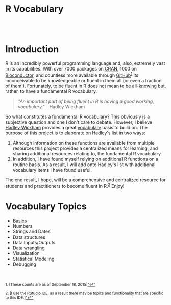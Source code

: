 # R Vocabulary

<style>
div {
    text-align: justify;
    text-justify: inter-word;
}
</style>

<br>
<br>

# Introduction
R is an incredibly powerful programming language and, also, extremely vast in its capabilities.  With over 7000 packages on [CRAN](https://cran.r-project.org), 1000 on [Bioconductor](https://www.bioconductor.org), and countless more available through [GitHub](https://github.com)<sup><a href="#fn1" id="ref1">1</a></sup> its inconceivable to be knowledgeable or fluent in them all (or even a fraction of them!).  Fortunately, to be fluent in R does not mean to be all-knowing but, rather, to have a fundamental R vocabulary.

> *"An important part of being fluent in R is having a good working, vocabulary."* - Hadley Wickham

So what constitutes a fundamental R vocabulary?  This obviously is a subjective question and one I don't care to debate.  However, I believe [Hadley Wickham](http://had.co.nz) provides a great [vocabulary](http://adv-r.had.co.nz/Vocabulary.html) basis to build on. The purpose of this project is to elaborate on Hadley's list in two ways:

1. Although information on these functions are available from multiple resources this project provides a centralized means for learning, and sharing additional resources relating to, the fundamental R vocabulary.
2. In addition, I have found myself relying on additional R functions on a routine basis.  As a result, I will add onto Hadley's list with additional vocabulary items I have found useful.

The end result, I hope, will be a comprehensive and centralized resource for students and practitioners to become fluent in R.<sup><a href="#fn2" id="ref2">2</a></sup>  Enjoy!

# Vocabulary Topics
* [Basics](#basics)
* Numbers
* Strings and Dates
* Data structures
* Data Inputs/Outputs
* Data wrangling
* Visualization
* Statistical Modeling
* Debugging





<br><br>
<sup id="fn1">1. [These counts are as of September 18, 2015]<a href="#ref1" title="Jump back to footnote 1 in the text.">"&#8617;"</a><sup>

<sup id="fn2">2. [I use the [RStudio](https://www.rstudio.com) IDE, as a result there may be topics and functionality that are specific to this IDE.]<a href="#ref2" title="Jump back to footnote 2 in the text.">"&#8617;"</a><sup>

